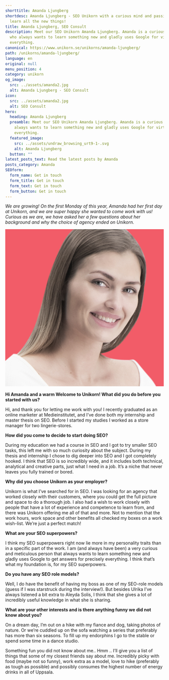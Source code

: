 ```yaml
---
shorttitle: Amanda Ljungberg
shortdesc: Amanda Ljungberg - SEO Unikorn with a curious mind and passion to
  learn all the new things!
title: Amanda Ljungberg, SEO Consult
description: Meet our SEO Unikorn Amanda Ljungberg. Amanda is a curious person
  who always wants to learn something new and gladly uses Google for virtually
  everything.
canonical: https://www.unikorn.se/unikorns/amanda-ljungberg/
path: /unikorns/amanda-ljungberg/
language: en
original: null
menu_position: 4
category: unikorn
og_image:
  src: ../assets/amanda2.jpg
  alt: Amanda Ljungberg - SEO Consult
icon:
  src: ../assets/amanda2.jpg
  alt: SEO Consult
hero:
  heading: Amanda Ljungberg
  preamble: Meet our SEO Unikorn Amanda Ljungberg. Amanda is a curious person who
    always wants to learn something new and gladly uses Google for virtually
    everything.
  featured_image:
    src: ../assets/undraw_browsing_urt9-1-.svg
    alt: Amanda Ljungberg
  button: ""
latest_posts_text: Read the latest posts by Amanda
posts_category: Amanda
SEOform:
  form_name: Get in touch
  form_title: Get in touch
  form_text: Get in touch
  form_button: Get in touch
---
```

*We are growing! On the first Monday of this year, Amanda had her first day at Unikorn, and we are super happy she wanted to come work with us! Curious as we are, we have asked her a few questions about her background and why the choice of agency ended on Unikorn.*

![Amanda Ljungberg](../assets/amanda2.jpg)

**Hi Amanda and a warm Welcome to Unikorn! What did you do before you started with us?**

Hi, and thank you for letting me work with you! I recently graduated as an online marketer at Medieinstitutet, and I’ve done both my internship and master thesis on SEO. Before I started my studies I worked as a store manager for two lingerie-stores.

**How did you come to decide to start doing SEO?**

During my education we had a course in SEO and I got to try smaller SEO tasks, this left me with so much curiosity about the subject. During my thesis and internship I chose to dig deeper into SEO and I got completely hooked. I think that SEO is so incredibly wide, and it includes both technical, analytical and creative parts, just what I need in a job. It’s a niche that never leaves you fully trained or bored.

**Why did you choose Unikorn as your employer?**

Unikorn is what I’ve searched for in SEO. I was looking for an agency that worked closely with their customers, where you could get the full picture and space to do a thorough job. I also had a wish to work closely with people that have a lot of experience and competence to learn from, and there was Unikorn offering me all of that and more. Not to mention that the work hours, work space and other benefits all checked my boxes on a work wish-list. We’re just a perfect match!

**What are your SEO superpowers?**

I think my SEO superpowers right now lie more in my personality traits than in a specific part of the work. I am (and always have been) a very curious and meticulous person that always wants to learn something new and gladly uses Google to get answers for precisely everything. I think that’s what my foundation is, for my SEO superpowers.

**Do you have any SEO role models?**

Well, I do have the benefit of having my boss as one of my SEO-role models (guess if I was starstruck during the interview!). But besides Ulrika I’ve always listened a bit extra to Aleyda Solis, I think that she gives a lot of incredibly useful knowledge in what she is sharing.

**What are your other interests and is there anything funny we did not know about you?**

On a dream day, I’m out on a hike with my fiance and dog, taking photos of nature. Or we’re cuddled up on the sofa watching a series that preferably has more than six seasons. To fill up my endorphins I go to the stable or spend some time in a dance studio.

Something fun you did not know about me.. Hmm .. I’ll give you a list of things that some of my closest friends say about me. Incredibly picky with food (maybe not so funny), work extra as a model, love to hike (preferably as tough as possible) and possibly consumes the highest number of energy drinks in all of Uppsala.